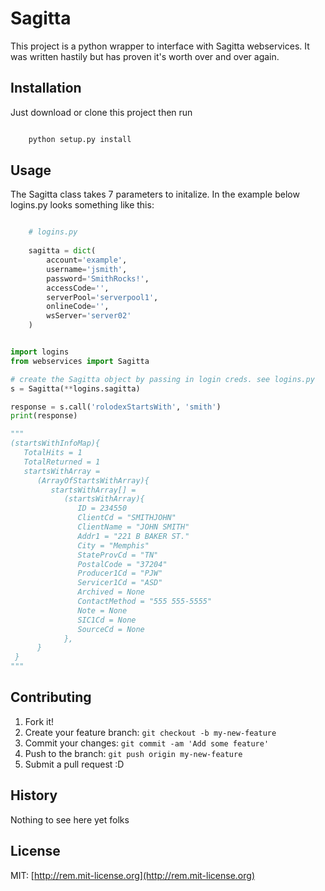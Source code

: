 
# Sagitta

This project is a python wrapper to interface with Sagitta webservices. It was written hastily but has proven it's worth over and over again. 

## Installation

Just download or clone this project then run
``` bash 

    python setup.py install

```

## Usage

The Sagitta class takes 7 parameters to initalize. In the example below logins.py looks something like this: 

``` python 

    # logins.py
    
    sagitta = dict(
        account='example',
        username='jsmith',
        password='SmithRocks!',
        accessCode='',
        serverPool='serverpool1',
        onlineCode='',
        wsServer='server02'
    )

```

``` python

import logins
from webservices import Sagitta

# create the Sagitta object by passing in login creds. see logins.py
s = Sagitta(**logins.sagitta)

response = s.call('rolodexStartsWith', 'smith')
print(response)

"""
(startsWithInfoMap){
   TotalHits = 1
   TotalReturned = 1
   startsWithArray =
      (ArrayOfStartsWithArray){
         startsWithArray[] =
            (startsWithArray){
               ID = 234550
               ClientCd = "SMITHJOHN"
               ClientName = "JOHN SMITH"
               Addr1 = "221 B BAKER ST."
               City = "Memphis"
               StateProvCd = "TN"
               PostalCode = "37204"
               Producer1Cd = "PJW"
               Servicer1Cd = "ASD"
               Archived = None
               ContactMethod = "555 555-5555"
               Note = None
               SIC1Cd = None
               SourceCd = None
            },
      }
 }
"""

```

## Contributing

1. Fork it!
2. Create your feature branch: `git checkout -b my-new-feature`
3. Commit your changes: `git commit -am 'Add some feature'`
4. Push to the branch: `git push origin my-new-feature`
5. Submit a pull request :D

## History

Nothing to see here yet folks

## License

MIT: [http://rem.mit-license.org](http://rem.mit-license.org)
